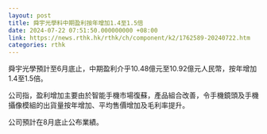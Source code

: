 ```yaml
---
layout: post
title: 舜宇光學料中期盈利按年增加1.4至1.5倍
date: 2024-07-22 07:51:50.000000000 +08:00
link: https://news.rthk.hk/rthk/ch/component/k2/1762589-20240722.htm
categories: rthk
---
```


舜宇光學預計至6月底止，中期盈利介乎10.48億元至10.92億元人民幣，按年增加1.4至1.5倍。

公司指，盈利增加主要由於智能手機市場復蘇，產品組合改善，令手機鏡頭及手機攝像模組的出貨量按年增加、平均售價增加及毛利率提升。

公司預計在8月底止公布業績。
